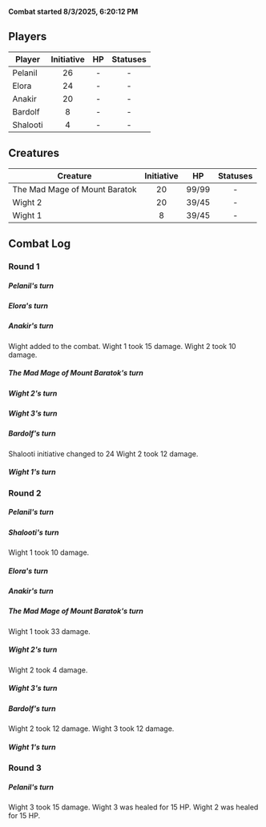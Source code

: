 **Combat started 8/3/2025, 6:20:12 PM**


## Players
| Player | Initiative | HP | Statuses |
| --- | :-: | :-: | :-: |
| Pelanil | 26 | - | - |
| Elora | 24 | - | - |
| Anakir | 20 | - | - |
| Bardolf | 8 | - | - |
| Shalooti | 4 | - | - |
## Creatures
| Creature | Initiative  | HP | Statuses |
| --- | :-: | :-: | :-: |
| The Mad Mage of Mount Baratok | 20 | 99/99 | - |
| Wight 2 | 20 | 39/45 | - |
| Wight 1 | 8 | 39/45 | - |


## Combat Log

### Round 1

##### Pelanil's turn
##### Elora's turn
##### Anakir's turn
Wight added to the combat.
Wight 1 took 15 damage.
Wight 2 took 10 damage.
##### The Mad Mage of Mount Baratok's turn
##### Wight 2's turn
##### Wight 3's turn
##### Bardolf's turn
Shalooti initiative changed to 24
Wight 2 took 12 damage.
##### Wight 1's turn
### Round 2
##### Pelanil's turn
##### Shalooti's turn
Wight 1 took 10 damage.
##### Elora's turn
##### Anakir's turn
##### The Mad Mage of Mount Baratok's turn
Wight 1 took 33 damage.
##### Wight 2's turn
Wight 2 took 4 damage.
##### Wight 3's turn
##### Bardolf's turn
Wight 2 took 12 damage. Wight 3 took 12 damage.
##### Wight 1's turn
### Round 3
##### Pelanil's turn
Wight 3 took 15 damage.
Wight 3 was healed for 15 HP.
Wight 2 was healed for 15 HP.
